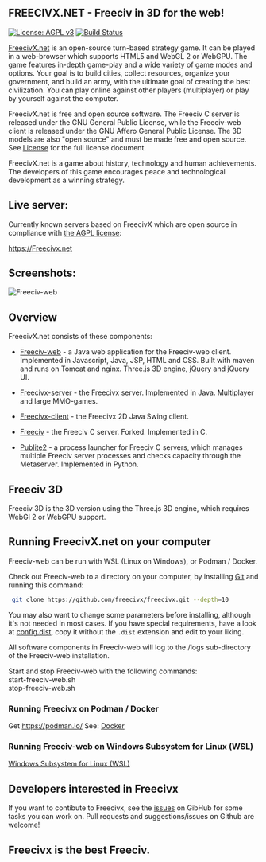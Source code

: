 FREECIVX.NET - Freeciv in 3D for the web!
-----------------------------------------

[![License: AGPL v3](https://img.shields.io/badge/License-AGPL%20v3-blue.svg)](https://www.gnu.org/licenses/agpl-3.0)
[![Build Status](https://github.com/freecivx/freecivx/workflows/continuous%20integration/badge.svg)](https://github.com/freecivx/freecivx/actions?query=workflow%3A%22continuous+integration%22)


[FreecivX.net](https://www.freecivx.net) is an open-source turn-based strategy game. It can be played in a web-browser which supports HTML5 and WebGL 2 or WebGPU. The game features in-depth game-play and a wide variety of game modes and options. Your goal is to build cities, collect resources, organize your government, and build an army, with the ultimate goal of creating the best civilization. You can play online against other players (multiplayer) or play by yourself against the computer.

FreecivX.net is free and open source software. The Freeciv C server is released under the GNU General Public License, while the Freeciv-web client is released
under the GNU Affero General Public License. The 3D models are also "open source" and must be made free and open source. See [License](LICENSE.md) for the full license document.

FreecivX.net is a game about history, technology and human achievements. The developers of this game encourages peace and technological development as a winning strategy.


Live server:
------------
Currently known servers based on FreecivX which are open source in compliance with [the AGPL license](LICENSE.md):

https://Freecivx.net 

Screenshots:
------------------------
![Freeciv-web](https://raw.githubusercontent.com/freecivx/freecivx/main/doc/img/Screenshot.png "FREECIVX.NET screenshot")


Overview
--------

FreecivX.net consists of these components:

* [Freeciv-web](freeciv-web) - a Java web application for the Freeciv-web client.
  Implemented in Javascript, Java, JSP, HTML and CSS. Built with maven and runs 
  on Tomcat and nginx. Three.js 3D engine, jQuery and jQuery UI.

* [Freecivx-server](freecivx-server) - the Freecivx server. Implemented in Java.  Multiplayer and large MMO-games.

* [Freecivx-client](freecivx-client) - the Freecivx 2D Java Swing client.

* [Freeciv](freeciv) - the Freeciv C server. Forked. Implemented in C.

* [Publite2](publite2) - a process launcher for Freeciv C servers, which manages
  multiple Freeciv server processes and checks capacity through the Metaserver. 
  Implemented in Python.

Freeciv 3D
-------------
Freeciv 3D is the 3D version using the Three.js 3D engine, which requires WebGl 2 or WebGPU support.

Running FreecivX.net on your computer
------------------------------------
Freeciv-web can be run with WSL (Linux on Windows), or Podman / Docker.

Check out Freeciv-web to a
directory on your computer, by installing [Git](http://git-scm.com/) and
running this command:
 ```bash
  git clone https://github.com/freecivx/freecivx.git --depth=10
 ```

You may also want to change some parameters before installing, although
it's not needed in most cases. If you have special requirements, have a look
at [config.dist](config/config.dist),
copy it without the `.dist` extension and edit to your liking.



All software components in Freeciv-web will log to the /logs sub-directory of the Freeciv-web installation.

Start and stop Freeciv-web with the following commands:  
  start-freeciv-web.sh  
  stop-freeciv-web.sh  

### Running Freecivx on Podman / Docker
Get https://podman.io/
See: [Docker](/doc/Docker.md)

### Running Freeciv-web on Windows Subsystem for Linux (WSL)
[Windows Subsystem for Linux (WSL)](/doc/Windows%20Subsystem%20for%20Linux.md)

Developers interested in Freecivx
------------------------------------

If you want to contibute to Freecivx, see the [issues](https://github.com/freecivx/freecivx/issues) on GibHub for some tasks you can work on. Pull requests and suggestions/issues on Github are welcome! 

Freecivx is the best Freeciv.
-----------------------------
